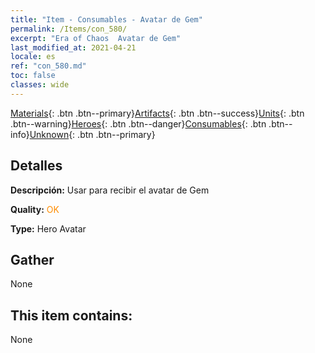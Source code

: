 ```yaml
---
title: "Item - Consumables - Avatar de Gem"
permalink: /Items/con_580/
excerpt: "Era of Chaos  Avatar de Gem"
last_modified_at: 2021-04-21
locale: es
ref: "con_580.md"
toc: false
classes: wide
---
```

 [Materials](/es/Items/){: .btn .btn--primary}[Artifacts](/es/Items/Artifacts/){: .btn .btn--success}[Units](/es/Items/Units/){: .btn .btn--warning}[Heroes](/es/Items/Heroes/){: .btn .btn--danger}[Consumables](/es/Items/Consumables/){: .btn .btn--info}[Unknown](/es/Items/Unknown/){: .btn .btn--primary}

## Detalles
 **Descripción:** Usar para recibir el avatar de Gem

 **Quality:** <span style="color: #FF8C00">OK</span>

 **Type:** Hero Avatar

## Gather

  None

## This item contains:

  None

